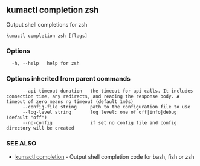 ---
---
## kumactl completion zsh

Output shell completions for zsh

```
kumactl completion zsh [flags]
```

### Options

```
  -h, --help   help for zsh
```

### Options inherited from parent commands

```
      --api-timeout duration   the timeout for api calls. It includes connection time, any redirects, and reading the response body. A timeout of zero means no timeout (default 1m0s)
      --config-file string     path to the configuration file to use
      --log-level string       log level: one of off|info|debug (default "off")
      --no-config              if set no config file and config directory will be created
```

### SEE ALSO

* [kumactl completion](kumactl_completion.md)	 - Output shell completion code for bash, fish or zsh

